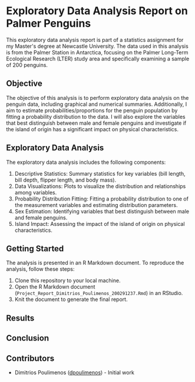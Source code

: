 # Exploratory Data Analysis Report on Palmer Penguins

This exploratory data analysis report is part of a statistics assignment for my Master's degree at Newcastle University. The data used in this analysis is from the Palmer Station in Antarctica, focusing on the Palmer Long-Term Ecological Research (LTER) study area and specifically examining a sample of 200 penguins.

## Objective

The objective of this analysis is to perform exploratory data analysis on the penguin data, including graphical and numerical summaries. Additionally, I aim to estimate probabilities/proportions for the penguin population by fitting a probability distribution to the data. I will also explore the variables that best distinguish between male and female penguins and investigate if the island of origin has a significant impact on physical characteristics.

## Exploratory Data Analysis

The exploratory data analysis includes the following components:

1. Descriptive Statistics: Summary statistics for key variables (bill length, bill depth, flipper length, and body mass).
2. Data Visualizations: Plots to visualize the distribution and relationships among variables.
3. Probability Distribution Fitting: Fitting a probability distribution to one of the measurement variables and estimating distribution parameters.
4. Sex Estimation: Identifying variables that best distinguish between male and female penguins.
5. Island Impact: Assessing the impact of the island of origin on physical characteristics.

## Getting Started

The analysis is presented in an R Markdown document. To reproduce the analysis, follow these steps:

1. Clone this repository to your local machine.
2. Open the R Markdown document (`Project_Report_Dimitrios_Poulimenos_200291237.Rmd`) in an RStudio.
3. Knit the document to generate the final report.

## Results

## Conclusion

## Contributors

- Dimitrios Poulimenos ([dpoulimenos](https://www.linkedin.com/in/dpoulimenos/)) - Initial work 

